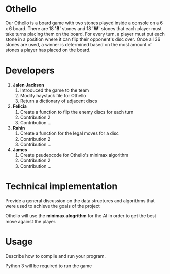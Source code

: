 # Othello
Our Othello is a board game with two stones played inside a console on a 6 x 6 board. There are 18 **'B'** stones and 18 **'W'** stones that each player must take turns placing them on the board. For every turn, a player must put each stone in a position where it can flip their opponent's disc over. Once all 36 stones are used, a winner is determined based on the most amount of stones a player has placed on the board.

# Developers
1. **Jalen Jackson**
   1. Introduced the game to the team
   2. Modify haystack file for Othello
   3. Return a dictionary of adjacent discs
2. **Felicia**
   1. Create a function to flip the enemy discs for each turn
   1. Contribution 2
   1. Contribution ...
3. **Rahin**
   1. Create a function for the legal moves for a disc
   1. Contribution 2
   1. Contribution ...
4. **James**
   1. Create psudeocode for Othello's minimax algorithm
   1. Contribution 2
   1. Contribution ...
   
# Technical implementation
Provide a general discussion on the data structures and algorithms that were used to achieve the goals of the project

Othello will use the **minimax alogrithm** for the AI in order to get the best move against the player. 

# Usage
Describe how to compile and run your program.

Python 3 will be required to run the game
